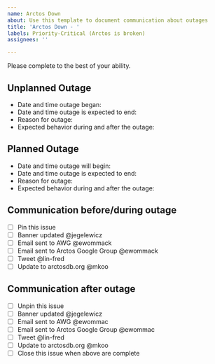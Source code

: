 ```yaml
---
name: Arctos Down
about: Use this template to document communication about outages
title: 'Arctos Down - '
labels: Priority-Critical (Arctos is broken)
assignees: ''

---
```


Please complete to the best of your ability.

## Unplanned Outage
 - Date and time outage began:
 - Date and time outage is expected to end:
 - Reason for outage:
 - Expected behavior during and after the outage:

## Planned Outage
 - Date and time outage will begin:
 - Date and time outage is expected to end:
 - Reason for outage:
 - Expected behavior during and after the outage:

## Communication before/during outage
- [ ] Pin this issue
- [ ] Banner updated @jegelewicz 
- [ ] Email sent to AWG @ewommack 
- [ ] Email sent to Arctos Google Group @ewommack 
- [ ] Tweet @lin-fred 
- [ ] Update to arctosdb.org @mkoo 

## Communication after outage
- [ ] Unpin this issue
- [ ] Banner updated @jegelewicz
- [ ] Email sent to AWG @ewommac
- [ ] Email sent to Arctos Google Group @ewommac
- [ ] Tweet @lin-fred
- [ ] Update to arctosdb.org @mkoo
- [ ] Close this issue when above are complete
